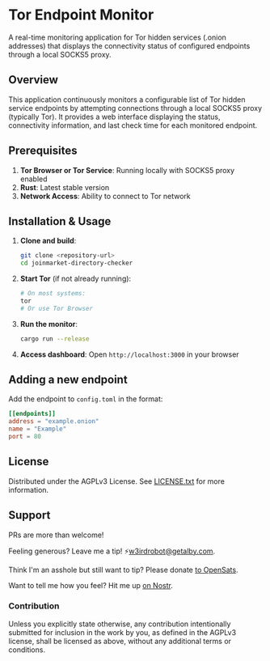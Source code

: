 # Tor Endpoint Monitor

A real-time monitoring application for Tor hidden services (.onion addresses) that displays the connectivity status of configured endpoints through a local SOCKS5 proxy.

## Overview

This application continuously monitors a configurable list of Tor hidden service endpoints by attempting connections through a local SOCKS5 proxy (typically Tor). It provides a web interface displaying the status, connectivity information, and last check time for each monitored endpoint.

## Prerequisites

1. **Tor Browser or Tor Service**: Running locally with SOCKS5 proxy enabled
2. **Rust**: Latest stable version
3. **Network Access**: Ability to connect to Tor network

## Installation & Usage

1. **Clone and build**:
   ```bash
   git clone <repository-url>
   cd joinmarket-directory-checker
   ```

2. **Start Tor** (if not already running):
   ```bash
   # On most systems:
   tor
   # Or use Tor Browser
   ```

3. **Run the monitor**:
   ```bash
   cargo run --release
   ```

4. **Access dashboard**:
   Open `http://localhost:3000` in your browser

## Adding a new endpoint

Add the endpoint to `config.toml` in the format:
```toml
[[endpoints]]
address = "example.onion"
name = "Example"
port = 80
```

## License

Distributed under the AGPLv3 License. See [LICENSE.txt](./LICENSE.txt) for more information.

## Support

PRs are more than welcome!

Feeling generous? Leave me a tip! ⚡️w3irdrobot@getalby.com.

Think I'm an asshole but still want to tip? Please donate [to OpenSats](https://opensats.org/).

Want to tell me how you feel? Hit me up [on Nostr](https://njump.me/npub17q5n2z8naw0xl6vu9lvt560lg33pdpe29k0k09umlfxm3vc4tqrq466f2y).

### Contribution

Unless you explicitly state otherwise, any contribution intentionally submitted
for inclusion in the work by you, as defined in the AGPLv3 license, shall
be licensed as above, without any additional terms or conditions.
